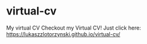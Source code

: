 # virtual-cv
My virtual CV
Checkout my Virtual CV! Just click here: https://lukaszzlotorzynski.github.io/virtual-cv/
